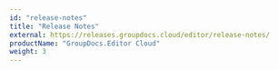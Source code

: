 ```yaml
---
id: "release-notes"
title: "Release Notes"
external: https://releases.groupdocs.cloud/editor/release-notes/
productName: "GroupDocs.Editor Cloud"
weight: 3
---
```

